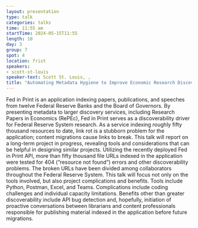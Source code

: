 ```yaml
---
layout: presentation
type: talk
categories: talks
time: 11:55 am
startTime: 2024-05-15T11:55
length: 10
day: 3
group: 7
spot: 4
location: frist
speakers:
- scott-st-louis
speaker-text: Scott St. Louis, , 
title: "Automating Metadata Hygiene to Improve Economic Research Discoverability"
---
```

Fed in Print is an application indexing papers, publications, and speeches from twelve Federal Reserve Banks and the Board of Governors. By presenting metadata to larger discovery services, including Research Papers in Economics (RePEc), Fed in Print serves as a discoverability driver for Federal Reserve System research. As a service indexing roughly fifty thousand resources to date, link rot is a stubborn problem for the application; content migrations cause links to break. This talk will report on a long-term project in progress, revealing tools and considerations that can be helpful in designing similar projects. Utilizing the recently deployed Fed in Print API, more than fifty thousand file URLs indexed in the application were tested for 404 (“resource not found”) errors and other discoverability problems. The broken URLs have been divided among collaborators throughout the Federal Reserve System. This talk will focus not only on the tools involved, but also project complications and benefits. Tools include Python, Postman, Excel, and Teams. Complications include coding challenges and individual capacity limitations. Benefits other than greater discoverability include API bug detection and, hopefully, initiation of proactive conversations between librarians and content professionals responsible for publishing material indexed in the application before future migrations.
